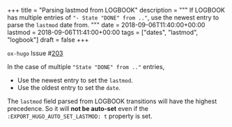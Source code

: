 +++
title = "Parsing lastmod from LOGBOOK"
description = """
  If LOGBOOK has multiple entries of `"- State "DONE" from .."`, use the
  newest entry to parse the `lastmod` date from.
  """
date = 2018-09-06T11:40:00+00:00
lastmod = 2018-09-06T11:41:00+00:00
tags = ["dates", "lastmod", "logbook"]
draft = false
+++

`ox-hugo` Issue #[203](https://github.com/kaushalmodi/ox-hugo/issues/203)

In the case of multiple `"State "DONE" from .."` entries,

-   Use the newest entry to set the `lastmod`.
-   Use the oldest entry to set the `date`.

The `lastmod` field parsed from LOGBOOK transitions will have the
highest precedence. So it will **not be auto-set** even if the
`:EXPORT_HUGO_AUTO_SET_LASTMOD: t` property is set.
